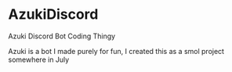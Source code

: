 # AzukiDiscord
Azuki Discord Bot Coding Thingy

Azuki is a bot I made purely for fun, I created this as a smol project somewhere in July
